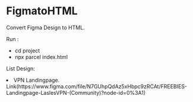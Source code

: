 # FigmatoHTML
Convert Figma Design to HTML.

Run : 
- cd project
- npx parcel index.html

List Design: 
<li> VPN Landingpage. Link(https://www.figma.com/file/N7GUhpQdAz5xHbpc9zRCAt/FREEBIES-Landingpage-LaslesVPN-(Community)?node-id=0%3A1)
